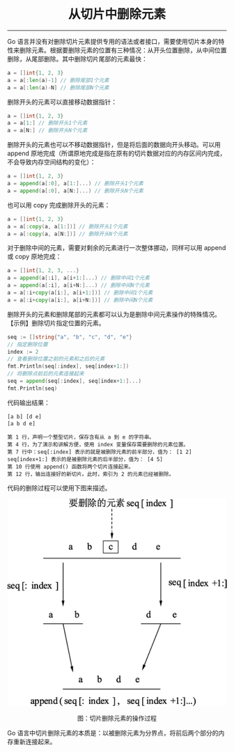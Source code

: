 <center><h1>从切片中删除元素</h1></center>

---

Go 语言并没有对删除切片元素提供专用的语法或者接口，需要使用切片本身的特性来删除元素。根据要删除元素的位置有三种情况：从开头位置删除，从中间位置删除，从尾部删除。其中删除切片尾部的元素最快：

```go
a = []int{1, 2, 3}
a = a[:len(a)-1] // 删除尾部1个元素
a = a[:len(a)-N] // 删除尾部N个元素
```

删除开头的元素可以直接移动数据指针：

```go
a = []int{1, 2, 3}
a = a[1:] // 删除开头1个元素
a = a[N:] // 删除开头N个元素
```

删除开头的元素也可以不移动数据指针，但是将后面的数据向开头移动。可以用 append 原地完成（所谓原地完成是指在原有的切片数据对应的内存区间内完成，不会导致内存空间结构的变化）：

```go
a = []int{1, 2, 3}
a = append(a[:0], a[1:]...) // 删除开头1个元素
a = append(a[:0], a[N:]...) // 删除开头N个元素
```

也可以用 copy 完成删除开头的元素：

```go
a = []int{1, 2, 3}
a = a[:copy(a, a[1:])] // 删除开头1个元素
a = a[:copy(a, a[N:])] // 删除开头N个元素
```

对于删除中间的元素，需要对剩余的元素进行一次整体挪动，同样可以用 append 或 copy 原地完成：

```go
a = []int{1, 2, 3, ...}
a = append(a[:i], a[i+1:]...) // 删除中间1个元素
a = append(a[:i], a[i+N:]...) // 删除中间N个元素
a = a[:i+copy(a[i:], a[i+1:])] // 删除中间1个元素
a = a[:i+copy(a[i:], a[i+N:])] // 删除中间N个元素
```

删除开头的元素和删除尾部的元素都可以认为是删除中间元素操作的特殊情况。【示例】删除切片指定位置的元素。

```go
seq := []string{"a", "b", "c", "d", "e"}
// 指定删除位置
index := 2
// 查看删除位置之前的元素和之后的元素
fmt.Println(seq[:index], seq[index+1:])
// 将删除点前后的元素连接起来
seq = append(seq[:index], seq[index+1:]...)
fmt.Println(seq)
```

代码输出结果：

```
[a b] [d e]
[a b d e]
```

```
第 1 行，声明一个整型切片，保存含有从 a 到 e 的字符串。
第 4 行，为了演示和讲解方便，使用 index 变量保存需要删除的元素位置。
第 7 行中：seq[:index] 表示的就是被删除元素的前半部分，值为： [1 2] seq[index+1:] 表示的是被删除元素的后半部分，值为： [4 5]
第 10 行使用 append() 函数将两个切片连接起来。
第 12 行，输出连接好的新切片。此时，索引为 2 的元素已经被删除。
```

代码的删除过程可以使用下图来描述。

<div align=center> 
    <img src="../../img/2-语言容器/06-从切片中删除元素/切片删除元素的操作过程.jpg"/> 
    <p>图：切片删除元素的操作过程</p>
</div>

Go 语言中切片删除元素的本质是：以被删除元素为分界点，将前后两个部分的内存重新连接起来。

